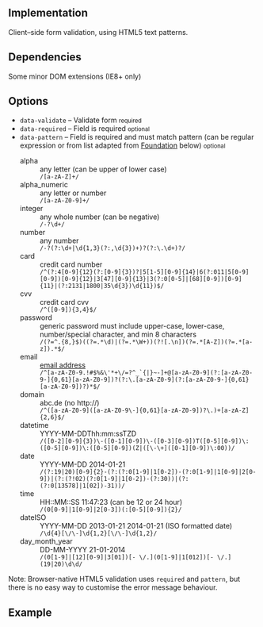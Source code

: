 ## Implementation

Client&ndash;side form validation, using HTML5 text patterns.

## Dependencies

Some minor DOM extensions (IE8+ only)

## Options
<ul class="nobullet">
  <li><code>data-validate</code> &ndash; Validate form <small>required</small></li>
  <li><code>data-required</code> &ndash; Field is required <small class="opt">optional</small></li>
  <li><code>data-pattern</code> &ndash; Field is required and must match pattern (can be regular expression or from list adapted from <a href="http://foundation.zurb.com/docs/components/abide.html">Foundation</a> below) <small class="opt">optional</small>
    <dl>
      <dt>alpha</dt><dd>any letter (can be upper of lower case)<br>
        <code>/[a-zA-Z]+/</code></dd>
      <dt>alpha_numeric</dt><dd>any letter or number<br>
        <code>/[a-zA-Z0-9]+/</code></dd>
      <dt>integer</dt><dd>any whole number (can be negative)<br>
        <code>/-?\d+/</code></dd>
      <dt>number</dt><dd>any number<br>
        <code>/-?(?:\d+|\d{1,3}(?:,\d{3})+)?(?:\.\d+)?/</code></dd>
      <dt>card</dt><dd>credit card number<br>
        <code>/^(?:4[0-9]{12}(?:[0-9]{3})?|5[1-5][0-9]{14}|6(?:011|5[0-9][0-9])[0-9]{12}|3[47][0-9]{13}|3(?:0[0-5]|[68][0-9])[0-9]{11}|(?:2131|1800|35\d{3})\d{11})$/</code></dd>
      <dt>cvv</dt><dd>credit card cvv<br>
        <code>/^([0-9]){3,4}$/</code></dd>
      <dt>password</dt><dd>generic password must include upper-case, lower-case, number/special character, and min 8 characters<br>
        <code>/(?=^.{8,}$)((?=.*\d)|(?=.*\W+))(?![.\n])(?=.*[A-Z])(?=.*[a-z]).*$/</code></dd>
      <dt>email</dt><dd><a href="http://www.whatwg.org/specs/web-apps/current-work/multipage/states-of-the-type-attribute.html#valid-e-mail-address">email address</a><br>
        <code>/^[a-zA-Z0-9.!#$%&\'*+\/=?^_`{|}~-]+@[a-zA-Z0-9](?:[a-zA-Z0-9-]{0,61}[a-zA-Z0-9])?(?:\.[a-zA-Z0-9](?:[a-zA-Z0-9-]{0,61}[a-zA-Z0-9])?)*$/</code></dd>
      <dt>domain</dt><dd>abc.de (no http://)<br>
        <code>/^([a-zA-Z0-9]([a-zA-Z0-9\-]{0,61}[a-zA-Z0-9])?\.)+[a-zA-Z]{2,6}$/</code></dd>
      <dt>datetime</dt><dd>YYYY-MM-DDThh:mm:ssTZD<br>
        <code>/([0-2][0-9]{3})\-([0-1][0-9])\-([0-3][0-9])T([0-5][0-9])\:([0-5][0-9])\:([0-5][0-9])(Z|([\-\+]([0-1][0-9])\:00))/</code></dd>
      <dt>date</dt><dd>YYYY-MM-DD 2014-01-21<br>
        <code>/(?:19|20)[0-9]{2}-(?:(?:0[1-9]|1[0-2])-(?:0[1-9]|1[0-9]|2[0-9])|(?:(?!02)(?:0[1-9]|1[0-2])-(?:30))|(?:(?:0[13578]|1[02])-31))/</code></dd>
      <dt>time</dt><dd>HH::MM::SS 11:47:23 (can be 12 or 24 hour)<br>
        <code>/(0[0-9]|1[0-9]|2[0-3])(:[0-5][0-9]){2}/</code></dd>
      <dt>dateISO</dt><dd>YYYY-MM-DD 2013-01-21 2014-01-21 (ISO formatted date)<br>
        <code>/\d{4}[\/\-]\d{1,2}[\/\-]\d{1,2}/</code></dd>
      <dt>day_month_year</dt><dd>DD-MM-YYYY 21-01-2014<br>
        <code>/(0[1-9]|[12][0-9]|3[01])[- \/.](0[1-9]|1[012])[- \/.](19|20)\d\d/</code></dd>
    </dl>
  </li>
</ul>

Note: Browser-native HTML5 validation uses <code>required</code> and <code>pattern</code>, but there is no easy way to customise the error message behaviour.

## Example
